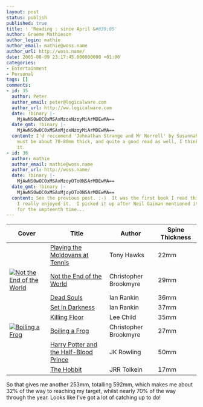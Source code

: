 ```yaml
---
layout: post
status: publish
published: true
title: ! 'Reading : since April &#039;05'
author: Graeme Mathieson
author_login: mathie
author_email: mathie@woss.name
author_url: http://woss.name/
date: 2005-08-09 23:17:45.000000000 +01:00
categories:
- Entertainment
- Personal
tags: []
comments:
- id: 35
  author: Peter
  author_email: peter@logicalware.com
  author_url: http://ww.logicalware.com
  date: !binary |-
    MjAwNS0wOC0xMSAxMzoxNzoyMiArMDEwMA==
  date_gmt: !binary |-
    MjAwNS0wOC0xMSAxMjoxNzoyMiArMDEwMA==
  content: I'd reccomend 'Johnathan Strange and Mr Norrell' by Susannah Clarke, it
    must be about 70-80mm thick, and quite a good read as well, I think you'd like
    it.
- id: 36
  author: mathie
  author_email: mathie@woss.name
  author_url: http://woss.name/
  date: !binary |-
    MjAwNS0wOC0xMSAxMzoyOTo0NSArMDEwMA==
  date_gmt: !binary |-
    MjAwNS0wOC0xMSAxMjoyOTo0NSArMDEwMA==
  content: See the previous post. :-)  It was the first book I read this year, and
    I really enjoyed it.  I picked it up after Neil Gaiman mentioned it in his blog
    for the umpteenth time...
---
```

<table>
<thead>
<tr>
<th>Cover</th>
<th>Title</th>
<th>Author</th>
<th>Spine Thickness</th>
</tr>
</thead>
<tbody>
<tr>
<td><a href="http://www.amazon.co.uk/exec/obidos/ASIN/0091874564/mathieoftheen-21"><img src="http://images-eu.amazon.com/images/P/0091874564.02.THUMBZZZ.jpg" alt="" class="centered" /></a></td>
<td><a href="http://www.amazon.co.uk/exec/obidos/ASIN/0091874564/mathieoftheen-21">Playing the Moldovans at Tennis</a></td><td>Tony Hawks</td><td>22mm</td></tr>
<tr>
<td><a href="http://www.amazon.co.uk/exec/obidos/ASIN/0349109281/mathieoftheen-21"><img src="http://images-eu.amazon.com/images/P/0349109281.02.THUMBZZZ.jpg" alt="Not the End of the World" class="centered" /></a></td>
<td><a href="http://www.amazon.co.uk/exec/obidos/ASIN/0349109281/mathieoftheen-21">Not the End of the World</a></td><td>Christopher Brookmyre</td><td>29mm</td></tr>
<tr>
<td><a href="http://www.amazon.co.uk/exec/obidos/ASIN/0752826840/mathieoftheen-21"><img src="http://images-eu.amazon.com/images/P/0752826840.02.THUMBZZZ.jpg" alt="" class="centered" /></a></td>
<td><a href="http://www.amazon.co.uk/exec/obidos/ASIN/0752826840/mathieoftheen-21">Dead Souls</a></td><td>Ian Rankin</td><td>36mm</td></tr>
<tr>
<td><a href="http://www.amazon.co.uk/exec/obidos/ASIN/0752837087/mathieoftheen-21"><img src="http://images-eu.amazon.com/images/P/0752837087.02.THUMBZZZ.jpg" alt="" class="centered" /></a></td>
<td><a href="http://www.amazon.co.uk/exec/obidos/ASIN/0752837087/mathieoftheen-21">Set in Darkness</a></td><td>Ian Rankin</td><td>37mm</td></tr>
<tr>
<td><a href="http://www.amazon.co.uk/exec/obidos/ASIN/0553505408/mathieoftheen-21"><img src="http://images-eu.amazon.com/images/P/0553505408.02.THUMBZZZ.jpg" alt="" class="centered" /></a></td>
<td><a href="http://www.amazon.co.uk/exec/obidos/ASIN/0553505408/mathieoftheen-21">Killing Floor</a></td><td>Lee Child</td><td>35mm</td></tr>
<tr>
<td><a href="http://www.amazon.co.uk/exec/obidos/ASIN/0349114137/mathieoftheen-21"><img src="http://images-eu.amazon.com/images/P/0349114137.02.THUMBZZZ.jpg" alt="Boiling a Frog" class="centered" /></a></td>
<td><a href="http://www.amazon.co.uk/exec/obidos/ASIN/0349114137/mathieoftheen-21">Boiling a Frog</a></td><td>Christopher Brookmyre</td><td>27mm</td></tr>
<tr>
<td><a href="http://www.amazon.co.uk/exec/obidos/ASIN/0747581088/mathieoftheen-21"><img src="http://images-eu.amazon.com/images/P/0747581088.02.THUMBZZZ.jpg" alt="" class="centered" /></a></td>
<td><a href="http://www.amazon.co.uk/exec/obidos/ASIN/0747581088/mathieoftheen-21">Harry Potter and the Half-Blood Prince</a></td><td>JK Rowling</td><td>50mm</td></tr>
<tr>
<td><a href="http://www.amazon.co.uk/exec/obidos/ASIN/0261102214/mathieoftheen-21"><img src="http://images-eu.amazon.com/images/P/0261102214.02.THUMBZZZ.jpg" alt="" class="centered" /></a></td>
<td><a href="http://www.amazon.co.uk/exec/obidos/ASIN/0261102214/mathieoftheen-21">The Hobbit</a></td><td>JRR Tolkein</td><td>17mm</td></tr>
</tbody>
</table>

So that gives me another 253mm, totalling 592mm, which makes me about 32% of the way to reaching my target, whilst nearly 70% of the way through the year.  Looks like I've got a lot of catching up to do!

